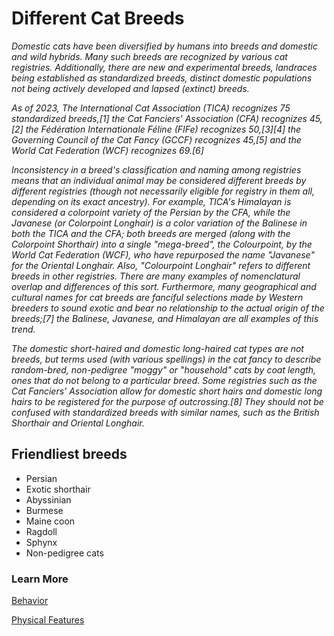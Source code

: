 # Different Cat Breeds 

_Domestic cats have been diversified by humans into breeds and domestic and wild hybrids. Many such breeds are recognized by various cat registries. Additionally, there are new and experimental breeds, landraces being established as standardized breeds, distinct domestic populations not being actively developed and lapsed (extinct) breeds._

_As of 2023, The International Cat Association (TICA) recognizes 75 standardized breeds,[1] the Cat Fanciers' Association (CFA) recognizes 45,[2] the Fédération Internationale Féline (FIFe) recognizes 50,[3][4] the Governing Council of the Cat Fancy (GCCF) recognizes 45,[5] and the World Cat Federation (WCF) recognizes 69.[6]_

_Inconsistency in a breed's classification and naming among registries means that an individual animal may be considered different breeds by different registries (though not necessarily eligible for registry in them all, depending on its exact ancestry). For example, TICA's Himalayan is considered a colorpoint variety of the Persian by the CFA, while the Javanese (or Colorpoint Longhair) is a color variation of the Balinese in both the TICA and the CFA; both breeds are merged (along with the Colorpoint Shorthair) into a single "mega-breed", the Colourpoint, by the World Cat Federation (WCF), who have repurposed the name "Javanese" for the Oriental Longhair. Also, "Colourpoint Longhair" refers to different breeds in other registries. There are many examples of nomenclatural overlap and differences of this sort. Furthermore, many geographical and cultural names for cat breeds are fanciful selections made by Western breeders to sound exotic and bear no relationship to the actual origin of the breeds;[7] the Balinese, Javanese, and Himalayan are all examples of this trend._

_The domestic short-haired and domestic long-haired cat types are not breeds, but terms used (with various spellings) in the cat fancy to describe random-bred, non-pedigree "moggy" or "household" cats by coat length, ones that do not belong to a particular breed. Some registries such as the Cat Fanciers' Association allow for domestic short hairs and domestic long hairs to be registered for the purpose of outcrossing.[8] They should not be confused with standardized breeds with similar names, such as the British Shorthair and Oriental Longhair._

## Friendliest breeds
* Persian
* Exotic shorthair
* Abyssinian
* Burmese
* Maine coon
* Ragdoll
* Sphynx
* Non-pedigree cats

### Learn More 

[Behavior](behavior/behavior.md)

[Physical Features](features.md)
